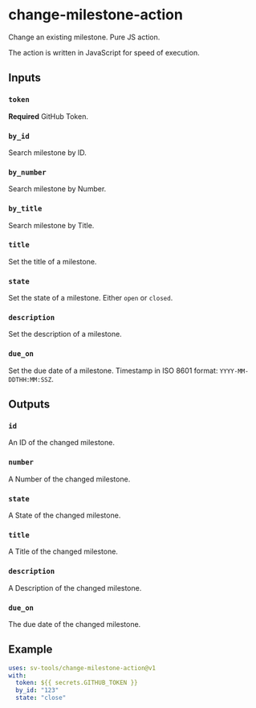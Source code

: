 # change-milestone-action
Change an existing milestone. Pure JS action.

The action is written in JavaScript for speed of execution.

## Inputs

### `token`

**Required** GitHub Token.

### `by_id`

Search milestone by ID.

### `by_number`

Search milestone by Number.

### `by_title`

Search milestone by Title.

### `title`

Set the title of a milestone.

### `state`

Set the state of a milestone. Either `open` or `closed`.

### `description`

Set the description of a milestone.

### `due_on`

Set the due date of a milestone. Timestamp in ISO 8601 format: `YYYY-MM-DDTHH:MM:SSZ`.

## Outputs

### `id`

An ID of the changed milestone.

### `number`

A Number of the changed milestone.

### `state`

A State of the changed milestone.

### `title`

A Title of the changed milestone.

### `description`

A Description of the changed milestone.

### `due_on`

The due date of the changed milestone.

## Example

```yaml
uses: sv-tools/change-milestone-action@v1
with:
  token: ${{ secrets.GITHUB_TOKEN }}
  by_id: "123"
  state: "close"
```
